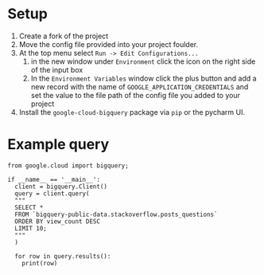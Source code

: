 # Setup

  1. Create a fork of the project
  2. Move the config file provided into your project foulder.
  3. At the top menu select ```Run -> Edit Configurations...```
      1. in the new window under ```Environment``` click the icon on the right side of the input box
      2. In the ```Environment Variables``` window click the plus button and add a new record with the name of ```GOOGLE_APPLICATION_CREDENTIALS``` and set the value to the file path of the config file you added to your project
  4. Install the ```google-cloud-bigquery``` package via ```pip``` or the pycharm UI.

# Example query
```
from google.cloud import bigquery;

if __name__ == '__main__':
  client = bigquery.Client()
  query = client.query(
  """
  SELECT *
  FROM `bigquery-public-data.stackoverflow.posts_questions`
  ORDER BY view_count DESC
  LIMIT 10;
  """
  )
  
  for row in query.results():
    print(row)
```
